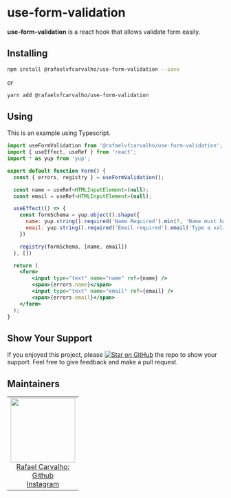 # use-form-validation

<b>use-form-validation</b> is a react hook that allows validate form easily.

## Installing

```bash
npm install @rafaelvfcarvalho/use-form-validation --save
```

or

```bash
yarn add @rafaelvfcarvalho/use-form-validation
```

## Using

This is an example using Typescript.   

```jsx
import useFormValidation from '@rafaelvfcarvalho/use-form-validation';
import { useEffect, useRef } from 'react';
import * as yup from 'yup';

export default function Form() {
  const { errors, registry } = useFormValidation();

  const name = useRef<HTMLInputElement>(null);
  const email = useRef<HTMLInputElement>(null);

  useEffect(() => {
    const formSchema = yup.object().shape({
      name: yup.string().required('Name Required').min(7, 'Name must have at least 7 characters'),
      email: yup.string().required('Email required').email('Type a valid email'),
    })

    registry(formSchema, [name, email])
  }, [])

  return (
    <form>
        <input type="text" name="name" ref={name} />
        <span>{errors.name}</span>
        <input type="text" name="email" ref={email} />
        <span>{errors.email}</span>
    </form>
  );
}
```

## Show Your Support

If you enjoyed this project, please [![Star on GitHub][github-star-badge]][github-star] the repo to show your support.
Feel free to give feedback and make a pull request.

## Maintainers

<table>
  <tbody>
    <tr>
      <td align="center">
        <a href="https://github.com/carvalho-rafael">
          <img width="150" height="150" src="https://avatars.githubusercontent.com/carvalho-rafael">
          </br>
          Rafael Carvalho:
          </br>
          Github
        </a>
        <div>
          <a href="https://www.instagram.com/desenvolvedor.jr/">
            Instagram
          </a>
        </div>
      </td>
    </tr>
  <tbody>
</table>

[github-star-badge]: https://img.shields.io/github/stars/carvalho-rafael/use-form-validation.svg?style=social
[github-star]: https://github.com/carvalho-rafael/use-form-validation/stargazers
